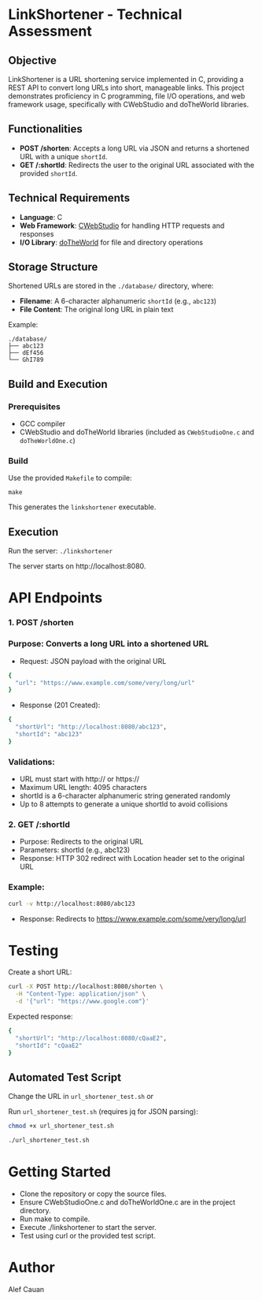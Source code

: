 # LinkShortener - Technical Assessment

## Objective

LinkShortener is a URL shortening service implemented in C, providing a REST API to convert long URLs into short, manageable links. This project demonstrates proficiency in C programming, file I/O operations, and web framework usage, specifically with CWebStudio and doTheWorld libraries.

## Functionalities

- **POST /shorten**: Accepts a long URL via JSON and returns a shortened URL with a unique `shortId`.
- **GET /:shortId**: Redirects the user to the original URL associated with the provided `shortId`.

## Technical Requirements

- **Language**: C
- **Web Framework**: [CWebStudio](https://github.com/OUIsolutions/CWebStudio) for handling HTTP requests and responses
- **I/O Library**: [doTheWorld](https://github.com/OUIsolutions/DoTheWorld) for file and directory operations

## Storage Structure

Shortened URLs are stored in the `./database/` directory, where:

- **Filename**: A 6-character alphanumeric `shortId` (e.g., `abc123`)
- **File Content**: The original long URL in plain text

Example:
```
./database/
├── abc123
├── dEf456
└── GhI789
```

## Build and Execution

### Prerequisites
- GCC compiler
- CWebStudio and doTheWorld libraries (included as `CWebStudioOne.c` and `doTheWorldOne.c`)

### Build
Use the provided `Makefile` to compile:

`make`

This generates the `linkshortener` executable.
## Execution
Run the server:
```./linkshortener```

The server starts on http://localhost:8080.

# API Endpoints
### 1. POST /shorten

### Purpose: Converts a long URL into a shortened URL
- Request: JSON payload with the original URL
```bash
{
  "url": "https://www.example.com/some/very/long/url"
}
```
- Response (201 Created):
```bash
{   
  "shortUrl": "http://localhost:8080/abc123",
  "shortId": "abc123"
}
```
### Validations:
- URL must start with http:// or https://
- Maximum URL length: 4095 characters
- shortId is a 6-character alphanumeric string generated randomly
- Up to 8 attempts to generate a unique shortId to avoid collisions

### 2. GET /:shortId

- Purpose: Redirects to the original URL
- Parameters: shortId (e.g., abc123)
- Response: HTTP 302 redirect with Location header set to the original URL

### Example:

```bash
curl -v http://localhost:8080/abc123
```
- Response: Redirects to https://www.example.com/some/very/long/url

# Testing

Create a short URL:
```bash
curl -X POST http://localhost:8080/shorten \
  -H "Content-Type: application/json" \
  -d '{"url": "https://www.google.com"}'
```
Expected response:
```bash
{
  "shortUrl": "http://localhost:8080/cQaaE2",
  "shortId": "cQaaE2"
}
```

## Automated Test Script

Change the URL in `url_shortener_test.sh` or 

Run `url_shortener_test.sh` (requires jq for JSON parsing):
```bash
chmod +x url_shortener_test.sh
```
```bash 
./url_shortener_test.sh
```

# Getting Started

- Clone the repository or copy the source files.
- Ensure CWebStudioOne.c and doTheWorldOne.c are in the project directory.
- Run make to compile.
- Execute ./linkshortener to start the server.
- Test using curl or the provided test script.

# Author
Alef Cauan 